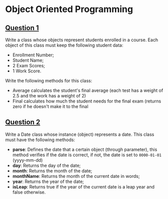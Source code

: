 # Object Oriented Programming

## [Question 1](./src/exercises/Question01/)
Write a class whose objects represent students enrolled in a course. Each object
of this class must keep the following student data: 
- Enrollment Number;
- Student Name;
- 2 Exam Scores;
- 1 Work Score. 

Write the following methods for this class:
- Average calculates the student's final average (each test has a weight of 2.5 and the work has a weight of 2)
- Final calculates how much the student needs for the final exam (returns zero if he doesn't make it to the final

## [Question 2](./src/exercises/Question02/)
Write a Date class whose instance (object) represents a date. 
This class must have the following methods:
- **parse**: Defines the date that a certain object (through parameter), this method verifies if the date is correct, if not, the date is set to `0000-01-01` (yyyy-mm-dd)
- **day**: Returns the day of the date;
- **month**: Returns the month of the date;
- **monthName**: Returns the month of the current date in words;
- **year**: Returns the year of the date;
- **isLeap**: Returns true if the year of the current date is a leap year and false otherwise.


